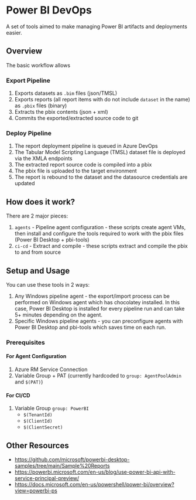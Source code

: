 # Power BI DevOps

A set of tools aimed to make managing Power BI artifacts and deployments easier.

## Overview

The basic workflow allows

### Export Pipeline

1. Exports datasets as `.bim` files (json/TMSL)
1. Exports reports (all report items with do not include `dataset` in the name) as `.pbix` files (binary)
1. Extracts the pbix contents (json + xml)
1. Commits the exported/extracted source code to git

### Deploy Pipeline

1. The report deployment pipeline is queued in Azure DevOps
1. The Tabular Model Scripting Language (TMSL) dataset file is deployed via the XMLA endpoints
1. The extracted report source code is compiled into a pbix
1. The pbix file is uploaded to the target environment
1. The report is rebound to the dataset and the datasource credentials are updated

## How does it work?

There are 2 major pieces:

1. `agents` - Pipeline agent configuration - these scripts create agent VMs, then install and configure the tools required to work with the pbix files (Power BI Desktop + pbi-tools)
1. `ci-cd` - Extract and compile - these scripts extract and compile the pbix to and from source

## Setup and Usage

You can use these tools in 2 ways:

1. Any Windows pipeline agent - the export/import process can be performed on Windows agent which has chocolatey installed. In this case, Power BI Desktop is installed for every pipeline run and can take 5+ minutes depending on the agent.
1. Specific Windows pipeline agents - you can preconfigure agents with Power BI Desktop and pbi-tools which saves time on each run.

### Prerequisites

#### For Agent Configuration

1. Azure RM Service Connection
1. Variable Group + PAT (currently hardcoded to `group: AgentPoolAdmin` and `$(PAT)`)

#### For CI/CD

1. Variable Group `group: PowerBI`
    - `$(TenantId)`
    - `$(ClientId)`
    - `$(ClientSecret)`

## Other Resources

- https://github.com/microsoft/powerbi-desktop-samples/tree/main/Sample%20Reports
- https://powerbi.microsoft.com/en-us/blog/use-power-bi-api-with-service-principal-preview/
- https://docs.microsoft.com/en-us/powershell/power-bi/overview?view=powerbi-ps